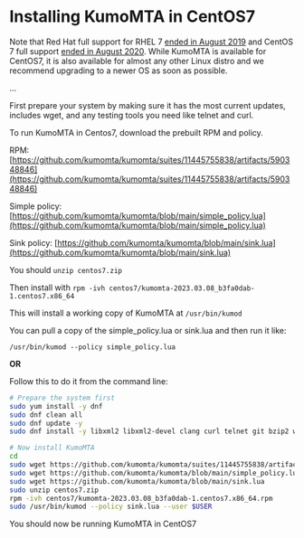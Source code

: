 # Installing KumoMTA in CentOS7

Note that Red Hat full support for RHEL 7 [ended in August 2019](https://access.redhat.com/support/policy/updates/errata#Retired_Life_Cycle_Dates) and CentOS 7 full support [ended in August 2020](https://wiki.centos.org/About/Product). While KumoMTA is available for CentOS7, it is also available for almost any other Linux distro and we recommend upgrading to a newer OS as soon as possible.

...

First prepare your system by making sure it has the most current updates, includes wget, and any testing tools you need like telnet and curl.

To run KumoMTA in Centos7, download the prebuilt RPM and policy.

RPM: [https://github.com/kumomta/kumomta/suites/11445755838/artifacts/590348846](https://github.com/kumomta/kumomta/suites/11445755838/artifacts/590348846)
  
Simple policy: [https://github.com/kumomta/kumomta/blob/main/simple_policy.lua](https://github.com/kumomta/kumomta/blob/main/simple_policy.lua)
  
Sink policy: [https://github.com/kumomta/kumomta/blob/main/sink.lua](https://github.com/kumomta/kumomta/blob/main/sink.lua)
  
You should `unzip centos7.zip`
  
Then install with `rpm -ivh centos7/kumomta-2023.03.08_b3fa0dab-1.centos7.x86_64`
  
This will install a working copy of KumoMTA at `/usr/bin/kumod`
 
You can pull a copy of the simple_policy.lua or sink.lua and then run it like:

`/usr/bin/kumod --policy simple_policy.lua`
  
  **OR**
  
Follow this to do it from the command line:

```bash
# Prepare the system first
sudo yum install -y dnf
sudo dnf clean all
sudo dnf update -y
sudo dnf install -y libxml2 libxml2-devel clang curl telnet git bzip2 wget openssl-devel

# Now install KumoMTA
cd
sudo wget https://github.com/kumomta/kumomta/suites/11445755838/artifacts/590348846
sudo wget https://github.com/kumomta/kumomta/blob/main/simple_policy.lua
sudo wget https://github.com/kumomta/kumomta/blob/main/sink.lua
sudo unzip centos7.zip
rpm -ivh centos7/kumomta-2023.03.08_b3fa0dab-1.centos7.x86_64.rpm
sudo /usr/bin/kumod --policy sink.lua --user $USER
```

You should now be running KumoMTA in CentOS7

